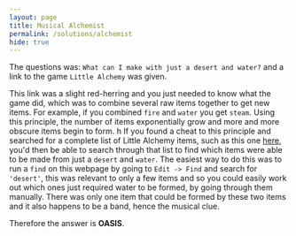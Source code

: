 ```yaml
---
layout: page
title: Musical Alchemist
permalink: /solutions/alchemist
hide: true
---
```


The questions was: `What can I make with just a desert and water?` and a link to the game `Little Alchemy` was given. 

This link was a slight red-herring and you just needed to know what the game did, which was to combine several raw items together to get new items. For example, if you combined `fire` and `water` you get `steam`. Using this principle, the number of items exponentially grow and more and more obscure items begin to form.
h
If you found a cheat to this principle and searched for a complete list of Little Alchemy items, such as this one [here](https://www.ign.com/wikis/little-alchemy/Little_Alchemy_Cheats_-_List_of_All_Combinations "I might help you"), you'd then be able to search through that list to find which items were able to be made from just a `desert` and `water`. The easiest way to do this was to run a `find` on this webpage by going to `Edit -> Find` and search for `'desert'`, this was relevant to only a few items and so you could easily work out which ones just required water to be formed, by going through them manually. There was only one item that could be formed by these two items and it also happens to be a band, hence the musical clue. 

Therefore the answer is **OASIS**.